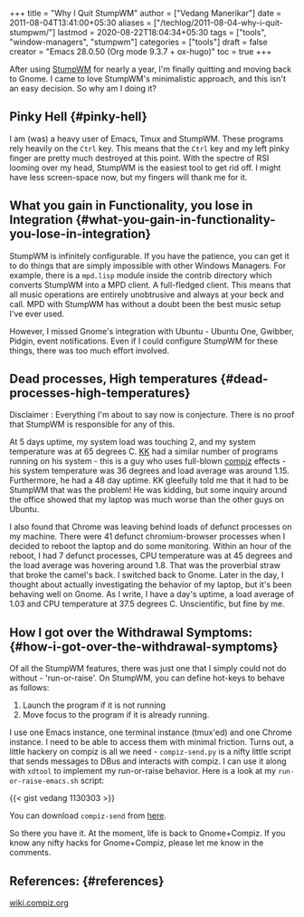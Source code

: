 +++
title = "Why I Quit StumpWM"
author = ["Vedang Manerikar"]
date = 2011-08-04T13:41:00+05:30
aliases = ["/techlog/2011-08-04-why-i-quit-stumpwm/"]
lastmod = 2020-08-22T18:04:34+05:30
tags = ["tools", "window-managers", "stumpwm"]
categories = ["tools"]
draft = false
creator = "Emacs 28.0.50 (Org mode 9.3.7 + ox-hugo)"
toc = true
+++

After using [StumpWM](<http://www.nongnu.org/stumpwm/>) for nearly a
year, I'm finally quitting and moving back to Gnome. I came to love
StumpWM's minimalistic approach, and this isn't an easy decision. So
why am I doing it?

<!--more-->


## Pinky Hell {#pinky-hell}

I am (was) a heavy user of Emacs, Tmux and StumpWM. These programs
rely heavily on the `Ctrl` key. This means that the `Ctrl` key and
my left pinky finger are pretty much destroyed at this point. With
the spectre of RSI looming over my head, StumpWM is the easiest
tool to get rid off. I might have less screen-space now, but my
fingers will thank me for it.


## What you gain in Functionality, you lose in Integration {#what-you-gain-in-functionality-you-lose-in-integration}

StumpWM is infinitely configurable. If you have the patience, you
can get it to do things that are simply impossible with other
Windows Managers. For example, there is a `mpd.lisp` module inside
the contrib directory which converts StumpWM into a MPD client. A
<span class="underline">full-fledged client</span>. This means that all music operations are
entirely unobtrusive and <span class="underline">always</span> at your beck and call. MPD with
StumpWM has without a doubt been the best music setup I've ever
used.

However, I missed Gnome's integration with Ubuntu - Ubuntu One,
Gwibber, Pidgin, event notifications. Even if I <span class="underline">could</span> configure
StumpWM for these things, there was too much effort involved.


## Dead processes, High temperatures {#dead-processes-high-temperatures}

<span class="underline">Disclaimer</span> : Everything I'm about to say now is conjecture.
There is no proof that StumpWM is responsible for any of this.

At 5 days uptime, my system load was touching 2, and my system
temperature was at 65 degrees C.
[KK](http://about.me/kiran%5Fkulkarni/) had a similar number of
programs running on his system - this is a guy who uses
full-blown [compiz](http://www.compiz.org/) effects - his system
temperature was 36 degrees and load average was around 1.15.
Furthermore, he had a 48 day uptime. KK gleefully told me that it
had to be StumpWM that was the problem! He was kidding, but some
inquiry around the office showed that my laptop was much worse
than the other guys on Ubuntu.

I also found that Chrome was leaving behind loads of defunct
processes on my machine. There were 41 defunct chromium-browser
processes when I decided to reboot the laptop and do some
monitoring. Within an hour of the reboot, I had 7 defunct
processes, CPU temperature was at 45 degrees and the load average
was hovering around 1.8. That was the proverbial straw that broke
the camel's back. I switched back to Gnome. Later in the day, I
thought about actually investigating the behavior of my laptop,
but it's been behaving well on Gnome. As I write, I have a day's
uptime, a load average of 1.03 and CPU temperature at 37.5
degrees C. Unscientific, but fine by me.


## How I got over the Withdrawal Symptoms: {#how-i-got-over-the-withdrawal-symptoms}

Of all the StumpWM features, there was just one that I simply could
not do without - 'run-or-raise'. On StumpWM, you can define hot-keys
to behave as follows:

1.  Launch the program if it is not running
2.  Move focus to the program if it is already running.

I use one Emacs instance, one terminal instance (tmux'ed) and one
Chrome instance. I <span class="underline">need</span> to be able to access them with minimal
friction. Turns out, a little hackery on compiz is all we need -
`compiz-send.py` is a nifty little script that sends messages to DBus
and interacts with compiz. I can use it along with `xdtool` to
implement my run-or-raise behavior. Here is a look at my
`run-or-raise-emacs.sh` script:

{{< gist vedang 1130303 >}}

You can download `compiz-send` from [here](http://wiki.compiz.org/Plugins/Dbus?action=AttachFile&do=get&target=compiz-send.py).

So there you have it. At the moment, life is back to Gnome+Compiz. If
you know any nifty hacks for Gnome+Compiz, please let me know in the
comments.


## References: {#references}

[wiki.compiz.org](http://wiki.compiz.org/Plugins/Dbus)
